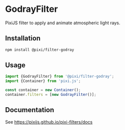 # GodrayFilter

PixiJS filter to apply and animate atmospheric light rays.

## Installation

```bash
npm install @pixi/filter-godray
```

## Usage

```js
import {GodrayFilter} from '@pixi/filter-godray';
import {Container} from 'pixi.js';

const container = new Container();
container.filters = [new GodrayFilter()];
```

## Documentation

See https://pixijs.github.io/pixi-filters/docs